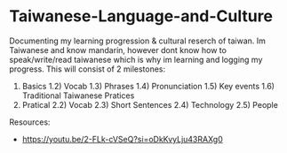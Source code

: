 # Taiwanese-Language-and-Culture
Documenting my learning progression & cultural reserch of taiwan. Im Taiwanese and know mandarin, however dont know how to speak/write/read taiwanese which is why im learning and logging my progress. This will consist of 2 milestones:
1) Basics
   1.2) Vocab
   1.3) Phrases
   1.4) Pronunciation
   1.5) Key events
   1.6) Traditional Taiwanese Pratices
2) Pratical
   2.2) Vocab
   2.3) Short Sentences
   2.4) Technology
   2.5) People

Resources:
- https://youtu.be/2-FLk-cVSeQ?si=oDkKvyLju43RAXg0
